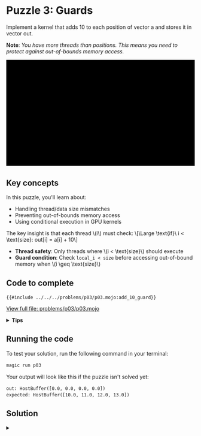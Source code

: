 # Puzzle 3: Guards

Implement a kernel that adds 10 to each position of vector a and stores it in vector out.

**Note**: _You have more threads than positions. This means you need to protect against out-of-bounds memory access._

![Guard](./media/videos/720p30/puzzle_03_viz.gif)

## Key concepts

In this puzzle, you'll learn about:
- Handling thread/data size mismatches
- Preventing out-of-bounds memory access
- Using conditional execution in GPU kernels

The key insight is that each thread \\(i\\) must check:
\\[\Large \\text{if}\\ i < \\text{size}: out[i] = a[i] + 10\\]

- **Thread safety**: Only threads where \\(i < \\text{size}\\) should execute
- **Guard condition**: Check `local_i < size` before accessing out-of-bound memory when \\(i \geq \\text{size}\\)

## Code to complete

```mojo
{{#include ../../../problems/p03/p03.mojo:add_10_guard}}
```
<a href="{{#include ../_includes/repo_url.md}}/blob/main/problems/p03/p03.mojo" class="filename">View full file: problems/p03/p03.mojo</a>

<details>
<summary><strong>Tips</strong></summary>

<div class="solution-tips">

1. Store `thread_idx.x` in `local_i`
2. Add guard: `if local_i < size`
3. Inside guard: `out[local_i] = a[local_i] + 10.0`
</div>
</details>

## Running the code

To test your solution, run the following command in your terminal:

```bash
magic run p03
```

Your output will look like this if the puzzle isn't solved yet:
```txt
out: HostBuffer([0.0, 0.0, 0.0, 0.0])
expected: HostBuffer([10.0, 11.0, 12.0, 13.0])
```

## Solution

<details class="solution-details">
<summary></summary>

```mojo
{{#include ../../../solutions/p03/p03.mojo:add_10_guard_solution}}
```

<div class="solution-explanation">

This solution:
- Gets thread index with `local_i = thread_idx.x`
- Guards against out-of-bounds access with `if local_i < size`
- Inside guard: adds 10 to input value
</div>
</details>
